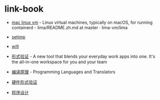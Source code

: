 # link-book
- [mac linux vm](https://github.com/lima-vm/lima/blob/master/README.zh.md) - Linux virtual machines, typically on macOS, for running containerd - lima/README.zh.md at master · lima-vm/lima
- [setjmp](https://news.ycombinator.com/item?id=34760828)
- [wifi](https://brghena.github.io/courses/cs397/cs397-s22/)

- [形式验证](https://feline-hamster-182.notion.site/COMS-E6998-Formal-Verification-of-Systems-Software-Fall-2021-531e77f4166c4458b857df58476cb6ef) - A new tool that blends your everyday work apps into one. It's the all-in-one workspace for you and your team
- [编译原理](https://verigu.github.io/4115Fall2022/) - Programming Languages and Translators
- [硬件形式验证](https://sites.google.com/site/csee6863/)
- [程序设计](https://composingprograms.com/)
